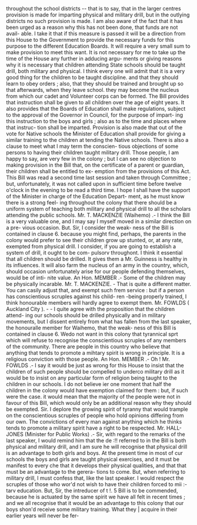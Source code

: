 throughout the school districts -- that is to say, that in the larger centres provision is made for imparting physical and military drill, but in the outlying districts no such provision is made. I am also aware of the fact that it has been urged as a reason why this has not been done, that funds are not avail- able. I take it that if this measure is passed it will be a direction from this House to the Government to provide the necessary funds for this purpose to the different Education Boards. It will require a very small sum to make provision to meet this want. It is not necessary for me to take up the time of the House any further in adducing argu- ments or giving reasons why it is necessary that children attending State schools should be taught drill, both military and physical. I think every one will admit that it is a very good thing for the children to be taught discipline. and that they should learn to obey orders ; also, that they should be trained and brought up so that afterwards, when they leave school. they may become the nucleus from which our cadet and Volunteer corps can be formed. The Bill provides that instruction shall be given to all children over the age of eight years. It also provides that the Boards of Education shall make regulations, subject to the approval of the Governor in Council, for the purpose of impart- ing this instruction to the boys and girls ; also as to the time and places where that instruc- tion shall be imparted. Provision is also made that out of the vote for Native schools the Minister of Education shall provide for giving a similar training to the children at tending the Native schools. There is also a clause to meet what I may term the conscien- tious objections of some persons to having their children taught military drill. Those people, I am happy to say, are very few in the colony ; but I can see no objection to making provision in the Bill that, on the certificate of a parent or guardian, their children shall be entitled to ex- emption from the provisions of this Act. This Bill was read a second time last session and taken through Committee ; but, unfortunately, it was not called upon in sufficient time before twelve o'clock in the evening to be read a third time. I hope I shall have the support of the Minister in charge of the Education Depart- ment, as he must know there is a strong feel- ing throughout the colony that there should be a uniform system of teaching both military and physical drill to all the scholars attending the public schools. Mr. T. MACKENZIE (Waihemo) .- I think the Bill is a very valuable one, and I may say I myself moved in a similar direction on a pre- vious occasion. But. Sir, I consider the weak- ness of the Bill is contained in clause 6. because you might find, perhaps, the parents in the colony would prefer to see their children grow up stunted, or, at any rate, exempted from physical drill. I consider, if you are going to establish a system of drill, it ought to be com- pulsorv throughont. I think it essential that all children should be drilled. It gives them a Mr. Guinness is healthy in its influences. It will also farm the nucleus of an army in the country, which, should occasion unfortunately arise for our people defending themselves, would be of inti- nite value. An Hon. MEMBER .- Some of the children may be physically incarable. Mr. T. MACKENZIE. - That is quite a different matter. You can casily adjust that, and exempt such frem service : but if a person has conscientious scruples against his child- ren -being properly trained, I think honourable members will hardly agree to exempt them. Mr. FOWLDS ( Auckland City ). - - I quite agree with the proposition that the children attend- ing our schools should be drilled physically and in military movements, but I dissent entirely from what has fallen from the last speaker, the honouralle member for Waihemo, that the weak- ness of this Bill is contained in clause 6. Wedo not want in this colony that tyrannical sprt which will refuse to recognise the conscientious scruples of any members of the community. There are people in this country who believe that anything that tends to promote a mihtary spirit is wrong in principle. It is a religious conviction with those people. An Hon. MEMBER .- Oh ! Mr. FOWLDS .- I say it would be just as wrong for this House to insist that the children of such people should be compelled to underco military drill as it would be to insist on any particular form of religion being taught to the children in our schools. I do not believe ier one moment that half the children in the colony would have exemption claimed for them : but, if such were the case. it would mean that the majority of the people were not in favour of this Bill, which would only be an additional reason why they should be exempted. Sir. I deplore the growing spirit of tyranny that would trample on the conscientious scruples of people who hold opinions differing from our own. The convictions of every man against anything which he thinks tends to promote a military spirit have a right to be respected. Mr. HALL-JONES (Minister for Public Works) .- Sir, with regard to the remarks of the last speaker, I would remind him that the de :!! referred to in the Bill is both physical and military drill, and I am sure he will recognise that physical drill is an advantage to both girls and boys. At the present time in most of cur schools the boys and girls are taught physical exercises, and it must be manifest to every che that it develops their physical qualities, and that that must be an advantage to the gerera- tions to come. But, when referring to military drill, I must confess that, like the last speaker. I would respect the scruples of those who wor'd not wish to have their children forced to mii :- tarv education. But, Sir, the intreducer of t !. 5 Bill is to be commended, because he is actuated by the same spirit we have all felt in recent times ; and we all recognise that it would be an advantage to this colony that our boys shon'd receive some military training. What they | acquire in their earlier years will never be fer- 